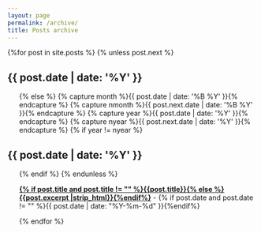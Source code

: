 ```yaml
---
layout: page
permalink: /archive/
title: Posts archive
---
```



<div id="archives">
  <section id="archive">
      {%for post in site.posts %}
      {% unless post.next %}
      <h2 style="text-align:left;">{{ post.date | date: '%Y' }}</h2>
      <ul class="this">
          {% else %}
          {% capture month %}{{ post.date | date: '%B %Y' }}{% endcapture %}
          {% capture nmonth %}{{ post.next.date | date: '%B %Y' }}{% endcapture %}
          {% capture year %}{{ post.date | date: '%Y' }}{% endcapture %}
          {% capture nyear %}{{ post.next.date | date: '%Y' }}{% endcapture %}
          {% if year != nyear %}
      </ul>
      <h2 style="text-align:left;">{{ post.date | date: '%Y' }}</h2>
      <ul class="past">
          {% endif %}
          <!--{% if month != nmonth %}
          <h3 style="text-align:left;">{{ post.date | date: '%B %Y' }}</h3>
          {% endif %}-->
          {% endunless %}
          <p><b><a href="{{ site.baseurl }}{{ post.url }}">{% if post.title and post.title != "" %}{{post.title}}{% else %}{{post.excerpt |strip_html}}{%endif%}</a></b> - {% if post.date and post.date != "" %}{{ post.date | date: "%Y-%m-%d" }}{%endif%}</p>
          {% endfor %}
      </ul>
  </section>
</div>
